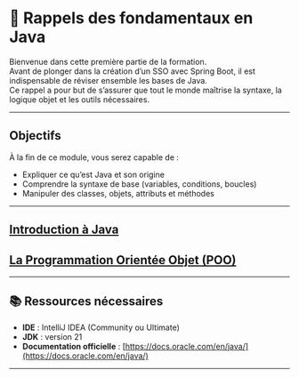 # 📘 Rappels des fondamentaux en Java

Bienvenue dans cette première partie de la formation.  
Avant de plonger dans la création d’un SSO avec Spring Boot, il est indispensable de réviser ensemble les bases de Java.  
Ce rappel a pour but de s’assurer que tout le monde maîtrise la syntaxe, la logique objet et les outils nécessaires.

---

## Objectifs

À la fin de ce module, vous serez capable de :

- Expliquer ce qu’est Java et son origine
- Comprendre la syntaxe de base (variables, conditions, boucles)
- Manipuler des classes, objets, attributs et méthodes

---

## [Introduction à Java](introduction.md)

## [La Programmation Orientée Objet (POO)](poo.md)

---

## 📚 Ressources nécessaires
- **IDE** : IntelliJ IDEA (Community ou Ultimate)
- **JDK** : version 21
- **Documentation officielle** : [https://docs.oracle.com/en/java/](https://docs.oracle.com/en/java/)

---